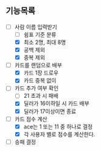 ## 기능목록
- [ ] 사람 이름 입력받기
  - [ ] 쉼표 기준 분류
  - [x] 최소 2명, 최대 8명
  - [x] 공백 제외
  - [x] 중복 제외
- [ ] 카드를 랜덤으로 배부
  - [x] 카드 1장 드로우
  - [x] 카드 중복 없이
- [ ] 카드 추가 여부 확인
  - [ ] 21 초과 시 패배
  - [x] 딜러가 16이하일 시 카드 배부
  - [x] 딜러가 17이상이면 종료
- [ ] 카드 점수 계산
  - [x] ace는 1 또는 11 중 하나로 결정
  - [x] 각 사용자 별로 점수를 계산한다.
- [ ] 승패 결정
